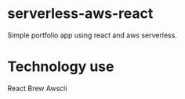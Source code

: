 # serverless-aws-react
Simple portfolio app using react and aws serverless.

# Technology use
React
Brew
Awscli


